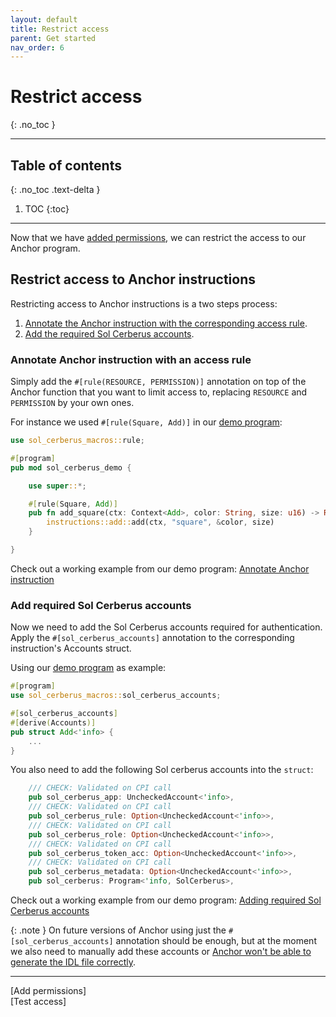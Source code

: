 ```yaml
---
layout: default
title: Restrict access
parent: Get started
nav_order: 6
---
```


# Restrict access
{: .no_toc }

---


## Table of contents
{: .no_toc .text-delta }

1. TOC
{:toc}

---

Now that we have [added permissions], we can restrict the access to our Anchor program.

## Restrict access to Anchor instructions
Restricting access to Anchor instructions is a two steps process:

1. [Annotate the Anchor instruction with the corresponding access rule](#annotate-anchor-instruction-with-an-access-rule).
2. [Add the required Sol Cerberus accounts](#add-required-sol-cerberus-accounts).


### Annotate Anchor instruction with an access rule

Simply add the <span class="inline-block">`#[rule(RESOURCE, PERMISSION)]`</span> annotation on top of the Anchor function that you want to limit access to, replacing `RESOURCE` and `PERMISSION` by your own ones. 

For instance we used `#[rule(Square, Add)]` in our [demo program]:

```rust
use sol_cerberus_macros::rule;

#[program]
pub mod sol_cerberus_demo {

    use super::*;

    #[rule(Square, Add)]
    pub fn add_square(ctx: Context<Add>, color: String, size: u16) -> Result<()> {
        instructions::add::add(ctx, "square", &color, size)
    }

}
```
Check out a working example from our demo program: [Annotate Anchor instruction](https://github.com/AnderUstarroz/sol-cerberus-demo/blob/main/programs/sol-cerberus-demo/src/lib.rs#L26-L29)

### Add required Sol Cerberus accounts
Now we need to add the Sol Cerberus accounts required for authentication. Apply the <span class="inline-block">`#[sol_cerberus_accounts]`</span> annotation to the corresponding instruction's Accounts struct. 

Using our [demo program] as example:

```rust
#[program]
use sol_cerberus_macros::sol_cerberus_accounts;

#[sol_cerberus_accounts]
#[derive(Accounts)]
pub struct Add<'info> {
    ...
}
```
You also need to add the following Sol cerberus accounts into the `struct`:

```rust
    /// CHECK: Validated on CPI call
    pub sol_cerberus_app: UncheckedAccount<'info>,
    /// CHECK: Validated on CPI call
    pub sol_cerberus_rule: Option<UncheckedAccount<'info>>,
    /// CHECK: Validated on CPI call
    pub sol_cerberus_role: Option<UncheckedAccount<'info>>,
    /// CHECK: Validated on CPI call
    pub sol_cerberus_token_acc: Option<UncheckedAccount<'info>>,
    /// CHECK: Validated on CPI call
    pub sol_cerberus_metadata: Option<UncheckedAccount<'info>>,
    pub sol_cerberus: Program<'info, SolCerberus>,
```
Check out a working example from our demo program: [Adding required Sol Cerberus accounts](https://github.com/AnderUstarroz/sol-cerberus-demo/blob/main/programs/sol-cerberus-demo/src/instructions/add.rs#L17-L27)

{: .note }
On future versions of Anchor using just the <span class="inline-block">`#[sol_cerberus_accounts]`</span> annotation should be enough, but at the moment we also need to manually add these accounts or [Anchor won't be able to generate the IDL file correctly].


---

<div class="prev-next">
<div markdown="1">
[Add permissions]
</div>
<div markdown="1">
[Test access]
</div>
</div>

[demo program]: https://demo.solcerberus.com/
[added permissions]: ../add-permissions
[Anchor won't be able to generate the IDL file correctly]: https://github.com/coral-xyz/anchor/issues/2431
[Add permissions]: ../add-permissions
[Test access]: ../test-access